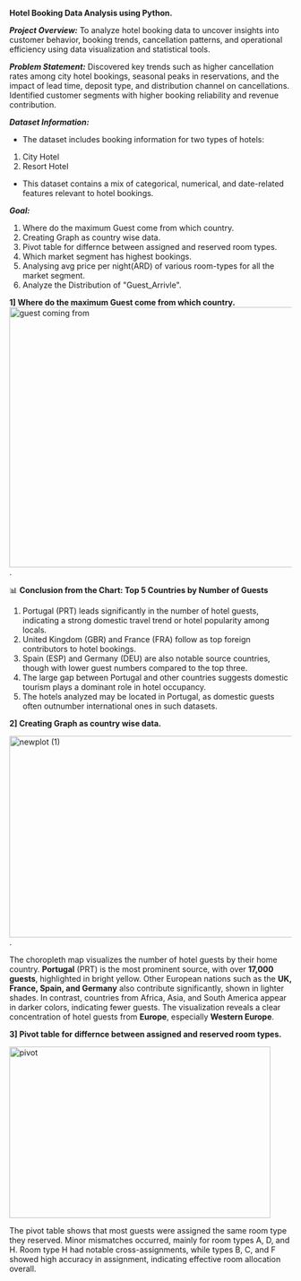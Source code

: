 **Hotel Booking Data Analysis using Python.**

***Project Overview:***
To analyze hotel booking data to uncover insights into customer behavior, booking trends, cancellation patterns, and operational efficiency using data visualization and statistical tools.

***Problem Statement:***
Discovered key trends such as higher cancellation rates among city hotel bookings, seasonal peaks in reservations, and the impact of lead time, deposit type, and distribution channel on cancellations. Identified customer segments with higher booking reliability and revenue contribution.

***Dataset Information:***
- The dataset includes booking information for two types of hotels:
1.  City Hotel
2.  Resort Hotel
- This dataset contains a mix of categorical, numerical, and date-related features relevant to hotel bookings.

***Goal:***
1. Where do the maximum Guest come from which country.
2. Creating Graph as country wise data.
3. Pivot table for differnce between assigned and reserved room types.
4. Which market segment has highest bookings.
5. Analysing avg price per night(ARD) of various room-types for all the market segment.
6. Analyze the Distribution of "Guest_Arrivle".

**1] Where do the maximum Guest come from which country.**
<img width="751" height="465" alt="guest coming from" src="https://github.com/user-attachments/assets/b3b9ffa5-239a-45ed-99cb-0f49e70cc461" />.

📊 **Conclusion from the Chart: Top 5 Countries by Number of Guests**
1. Portugal (PRT) leads significantly in the number of hotel guests, indicating a strong domestic travel trend or hotel popularity among locals.
2. United Kingdom (GBR) and France (FRA) follow as top foreign contributors to hotel bookings.
3. Spain (ESP) and Germany (DEU) are also notable source countries, though with lower guest numbers compared to the top three.
4. The large gap between Portugal and other countries suggests domestic tourism plays a dominant role in hotel occupancy.
5. The hotels analyzed may be located in Portugal, as domestic guests often outnumber international ones in such datasets.

**2] Creating Graph as country wise data.**

<img width="700" height="360" alt="newplot (1)" src="https://github.com/user-attachments/assets/d83bbdce-d3df-4f67-b7fb-0ddf526f10de" />.

The choropleth map visualizes the number of hotel guests by their home country. **Portugal** (PRT) is the most prominent source, with over **17,000 guests**, highlighted in bright yellow. Other European nations such as the **UK, France, Spain, and Germany** also contribute significantly, shown in lighter shades. In contrast, countries from Africa, Asia, and South America appear in darker colors, indicating fewer guests. The visualization reveals a clear concentration of hotel guests from **Europe**, especially **Western Europe**.

**3] Pivot table for differnce between assigned and reserved room types.**

<img width="466" height="306" alt="pivot" src="https://github.com/user-attachments/assets/dbafe8de-2cf2-415b-9674-04709ecdf358" />

The pivot table shows that most guests were assigned the same room type they reserved. Minor mismatches occurred, mainly for room types A, D, and H. Room type H had notable cross-assignments, while types B, C, and F showed high accuracy in assignment, indicating effective room allocation overall.













